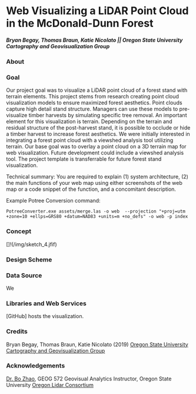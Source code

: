 # Web Visualizing a LiDAR Point Cloud in the McDonald-Dunn Forest
##### Bryan Begay, Thomas Braun, Katie Nicolato || Oregon State University Cartography and Geovisualization Group

### About


### Goal

Our project goal was to visualize a LiDAR point cloud of a forest stand with terrain elements. This project stems from research creating point cloud visualization models to ensure maximized forest aesthetics. Point clouds capture high detail stand structure. Managers can use these models to pre-visualize timber harvests by simulating specific tree removal. An important element for this visualization is terrain. Depending on the terrain and residual structure of the post-harvest stand, it is possible to occlude or hide a timber harvest to increase forest aesthetics. We were initially interested in integrating a forest point cloud with a viewshed analysis tool utilizing terrain. Our base goal was to overlay a point cloud on a 3D terrain map for web visualization. Future development could include a viewshed analysis tool. The project template is transferrable for future forest stand visualization.

Technical summary: You are required to explain (1) system architecture, (2) the main functions of your web map using either screenshots of the web map or a code snippet of the function, and a concomitant description.

Example Potree Conversion command:

```
PotreeConverter.exe assets/merge.las -o web  --projection "+proj=utm +zone=10 +ellps=GRS80 +datum=NAD83 +units=m +no_defs" -o web -p index
```


### Concept

[]!(/img/sketch_4.jfif)

### Design Scheme

### Data Source

We

### Libraries and Web Services

[GitHub] hosts the visualization.

### Credits

Bryan Begay, Thomas Braun, Katie Nicolato (2019)
[Oregon State University Cartography and Geovisualization Group](https://geoviz.ceoas.oregonstate.edu/)

### Acknowledgements

[Dr. Bo Zhao](https://ceoas.oregonstate.edu/profile/zhao/), GEOG 572 Geovisual Analytics Instructor, Oregon State University
[Oregon Lidar Consortium](https://www.oregongeology.org/lidar/)
